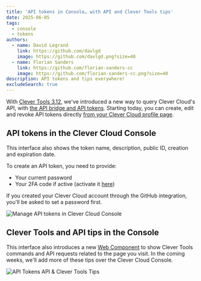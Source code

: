 ```yaml
---
title: 'API tokens in Console… with API and Clever Tools tips'
date: 2025-06-05
tags:
  - console
  - tokens
authors:
  - name: David Legrand
    link: https://github.com/davlgd
    image: https://github.com/davlgd.png?size=40
  - name: Florian Sanders
    link: https://github.com/florian-sanders-cc
    image: https://github.com/florian-sanders-cc.png?size=40
description: API tokens and tips everywhere!
excludeSearch: true
---
```


With [Clever Tools 3.12](/developers/changelog/2025/03-07-clever-tools-3.12/), we've introduced a new way to query Clever Cloud's API, with [the API bridge and API tokens](/developers/api/howto/#api-tokens). Starting today, you can create, edit and revoke API tokens directly [from your Clever Cloud profile page](https://console.clever-cloud.com/users/me/api-tokens).

## API tokens in the Clever Cloud Console

This interface also shows the token name, description, public ID, creation and expiration date.

To create an API token, you need to provide:

- Your current password
- Your 2FA code if active (activate it [here](https://console.clever-cloud.com/users/me/authentication))

If you created your Clever Cloud account through the GitHub integration, you'll be asked to set a password first.

![Manage API tokens in Clever Cloud Console](/images/console-api-tokens.webp)

## Clever Tools and API tips in the Console

This interface also introduces a new [Web Component](https://www.clever-cloud.com/developers/clever-components) to show Clever Tools commands and API requests related to the page you visit. In the coming weeks, we'll add more of these tips over the Clever Cloud Console.

![API Tokens API & Clever Tools Tips](/images/console-api-tokens-tips.webp)
